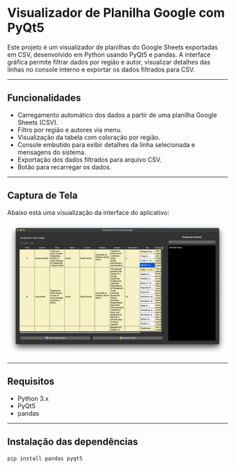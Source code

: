 # Visualizador de Planilha Google com PyQt5

Este projeto é um visualizador de planilhas do Google Sheets exportadas em CSV, desenvolvido em Python usando PyQt5 e pandas. A interface gráfica permite filtrar dados por região e autor, visualizar detalhes das linhas no console interno e exportar os dados filtrados para CSV.

---

## Funcionalidades

- Carregamento automático dos dados a partir de uma planilha Google Sheets (CSV).
- Filtro por região e autores via menu.
- Visualização da tabela com coloração por região.
- Console embutido para exibir detalhes da linha selecionada e mensagens do sistema.
- Exportação dos dados filtrados para arquivo CSV.
- Botão para recarregar os dados.

---


## Captura de Tela

Abaixo está uma visualização da interface do aplicativo:

![Visualização da interface](screenshot.png)

---

## Requisitos

- Python 3.x
- PyQt5
- pandas

---

## Instalação das dependências

```bash
pip install pandas pyqt5
